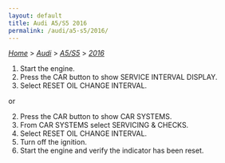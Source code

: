 ```yaml
---
layout: default
title: Audi A5/S5 2016
permalink: /audi/a5-s5/2016/
---
```

[*Home*](/) > [*Audi*](/audi/) > [*A5/S5*](/audi/a5-s5/) > [*2016*](/audi/a5-s5/2016/)

1. Start the engine.
2. Press the CAR button to show SERVICE INTERVAL DISPLAY.
3. Select RESET OIL CHANGE INTERVAL.

or

2. Press the CAR button to show CAR SYSTEMS.
3. From CAR SYSTEMS select SERVICING & CHECKS.
4. Select RESET OIL CHANGE INTERVAL.
5. Turn off the ignition.
6. Start the engine and verify the indicator has been reset.